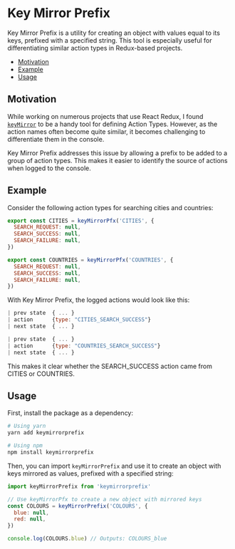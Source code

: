 # Key Mirror Prefix

Key Mirror Prefix is a utility for creating an object with values equal to its keys, prefixed with a specified string. This tool is especially useful for differentiating similar action types in Redux-based projects.

- [Motivation](#motivation)
- [Example](#example)
- [Usage](#usage)

## Motivation

While working on numerous projects that use React Redux, I found [`keyMirror`](https://github.com/STRML/keyMirror) to be a handy tool for defining Action Types. However, as the action names often become quite similar, it becomes challenging to differentiate them in the console.

Key Mirror Prefix addresses this issue by allowing a prefix to be added to a group of action types. This makes it easier to identify the source of actions when logged to the console.

## Example

Consider the following action types for searching cities and countries:

```js
export const CITIES = keyMirrorPfx('CITIES', {
  SEARCH_REQUEST: null,
  SEARCH_SUCCESS: null,
  SEARCH_FAILURE: null,
})

export const COUNTRIES = keyMirrorPfx('COUNTRIES', {
  SEARCH_REQUEST: null,
  SEARCH_SUCCESS: null,
  SEARCH_FAILURE: null,
})
```

With Key Mirror Prefix, the logged actions would look like this:

```js
| prev state  { ... }
| action      {type: "CITIES_SEARCH_SUCCESS"}
| next state  { ... }

| prev state  { ... }
| action      {type: "COUNTRIES_SEARCH_SUCCESS"}
| next state  { ... }
```

This makes it clear whether the SEARCH_SUCCESS action came from CITIES or COUNTRIES.

## Usage

First, install the package as a dependency:

```bash
# Using yarn
yarn add keymirrorprefix

# Using npm
npm install keymirrorprefix
```

Then, you can import `keyMirrorPrefix` and use it to create an object with keys mirrored as values, prefixed with a specified string:

```js
import keyMirrorPrefix from 'keymirrorprefix'

// Use keyMirrorPfx to create a new object with mirrored keys
const COLOURS = keyMirrorPrefix('COLOURS', {
  blue: null,
  red: null,
})

console.log(COLOURS.blue) // Outputs: COLOURS_blue
```
